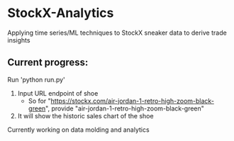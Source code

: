 # StockX-Analytics
Applying time series/ML techniques to StockX sneaker data to derive trade insights


## Current progress:

Run 'python run.py' 
 1. Input URL endpoint of shoe
    - So for "https://stockx.com/air-jordan-1-retro-high-zoom-black-green", provide "air-jordan-1-retro-high-zoom-black-green"
 2. It will show the historic sales chart of the shoe
 
 Currently working on data molding and analytics